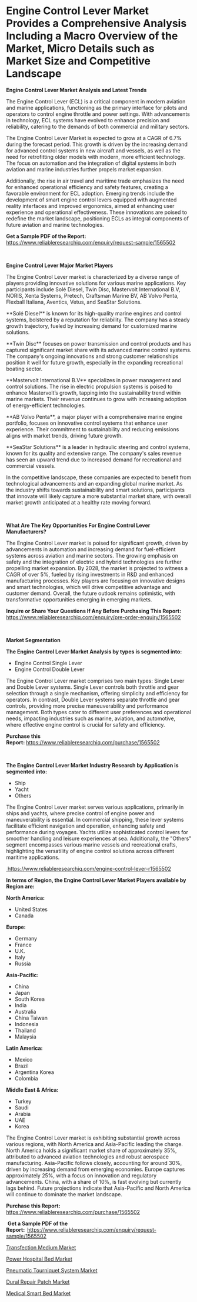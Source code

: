 <p><h1>Engine Control Lever Market Provides a Comprehensive Analysis Including a Macro Overview of the Market, Micro Details such as Market Size and Competitive Landscape</h1></p><p><strong>Engine Control Lever Market Analysis and Latest Trends</strong></p>
<p><p>The Engine Control Lever (ECL) is a critical component in modern aviation and marine applications, functioning as the primary interface for pilots and operators to control engine throttle and power settings. With advancements in technology, ECL systems have evolved to enhance precision and reliability, catering to the demands of both commercial and military sectors.</p><p>The Engine Control Lever Market is expected to grow at a CAGR of 6.7% during the forecast period. This growth is driven by the increasing demand for advanced control systems in new aircraft and vessels, as well as the need for retrofitting older models with modern, more efficient technology. The focus on automation and the integration of digital systems in both aviation and marine industries further propels market expansion.</p><p>Additionally, the rise in air travel and maritime trade emphasizes the need for enhanced operational efficiency and safety features, creating a favorable environment for ECL adoption. Emerging trends include the development of smart engine control levers equipped with augmented reality interfaces and improved ergonomics, aimed at enhancing user experience and operational effectiveness. These innovations are poised to redefine the market landscape, positioning ECLs as integral components of future aviation and marine technologies.</p></p>
<p><strong>Get a Sample PDF of the Report:&nbsp;</strong> <a href="https://www.reliableresearchiq.com/enquiry/request-sample/1565502?utm_campaign=3370&utm_medium=2&utm_source=Github&utm_content=ia&utm_term=08042025&utm_id=engine-control-lever">https://www.reliableresearchiq.com/enquiry/request-sample/1565502</a></p>
<p>&nbsp;</p>
<p><strong>Engine Control Lever Major Market Players</strong></p>
<p><p>The Engine Control Lever market is characterized by a diverse range of players providing innovative solutions for various marine applications. Key participants include Solé Diesel, Twin Disc, Mastervolt International B.V, NORIS, Xenta Systems, Pretech, Craftsman Marine BV, AB Volvo Penta, Flexball Italiana, Aventics, Vetus, and SeaStar Solutions.</p><p>**Solé Diesel** is known for its high-quality marine engines and control systems, bolstered by a reputation for reliability. The company has a steady growth trajectory, fueled by increasing demand for customized marine solutions. </p><p>**Twin Disc** focuses on power transmission and control products and has captured significant market share with its advanced marine control systems. The company's ongoing innovations and strong customer relationships position it well for future growth, especially in the expanding recreational boating sector.</p><p>**Mastervolt International B.V** specializes in power management and control solutions. The rise in electric propulsion systems is poised to enhance Mastervolt’s growth, tapping into the sustainability trend within marine markets. Their revenue continues to grow with increasing adoption of energy-efficient technologies.</p><p>**AB Volvo Penta**, a major player with a comprehensive marine engine portfolio, focuses on innovative control systems that enhance user experience. Their commitment to sustainability and reducing emissions aligns with market trends, driving future growth.</p><p>**SeaStar Solutions** is a leader in hydraulic steering and control systems, known for its quality and extensive range. The company's sales revenue has seen an upward trend due to increased demand for recreational and commercial vessels.</p><p>In the competitive landscape, these companies are expected to benefit from technological advancements and an expanding global marine market. As the industry shifts towards sustainability and smart solutions, participants that innovate will likely capture a more substantial market share, with overall market growth anticipated at a healthy rate moving forward.</p></p>
<p>&nbsp;</p>
<p><strong>What Are The Key Opportunities For Engine Control Lever Manufacturers?</strong></p>
<p><p>The Engine Control Lever market is poised for significant growth, driven by advancements in automation and increasing demand for fuel-efficient systems across aviation and marine sectors. The growing emphasis on safety and the integration of electric and hybrid technologies are further propelling market expansion. By 2028, the market is projected to witness a CAGR of over 5%, fueled by rising investments in R&D and enhanced manufacturing processes. Key players are focusing on innovative designs and smart technologies, which will drive competitive advantage and customer demand. Overall, the future outlook remains optimistic, with transformative opportunities emerging in emerging markets.</p></p>
<p><strong>Inquire or Share Your Questions If Any Before Purchasing This Report:</strong> <a href="https://www.reliableresearchiq.com/enquiry/pre-order-enquiry/1565502?utm_campaign=3370&utm_medium=2&utm_source=Github&utm_content=ia&utm_term=08042025&utm_id=engine-control-lever">https://www.reliableresearchiq.com/enquiry/pre-order-enquiry/1565502</a></p>
<p>&nbsp;</p>
<p><strong>Market Segmentation</strong></p>
<p><strong>The Engine Control Lever Market Analysis by types is segmented into:</strong></p>
<p><ul><li>Engine Control Single Lever</li><li>Engine Control Double Lever</li></ul></p>
<p><p>The Engine Control Lever market comprises two main types: Single Lever and Double Lever systems. Single Lever controls both throttle and gear selection through a single mechanism, offering simplicity and efficiency for operators. In contrast, Double Lever systems separate throttle and gear controls, providing more precise maneuverability and performance management. Both types cater to different user preferences and operational needs, impacting industries such as marine, aviation, and automotive, where effective engine control is crucial for safety and efficiency.</p></p>
<p><strong>Purchase this Report:&nbsp;</strong><a href="https://www.reliableresearchiq.com/purchase/1565502?utm_campaign=3370&utm_medium=2&utm_source=Github&utm_content=ia&utm_term=08042025&utm_id=engine-control-lever">https://www.reliableresearchiq.com/purchase/1565502</a></p>
<p>&nbsp;</p>
<p><strong>The Engine Control Lever Market Industry Research by Application is segmented into:</strong></p>
<p><ul><li>Ship</li><li>Yacht</li><li>Others</li></ul></p>
<p><p>The Engine Control Lever market serves various applications, primarily in ships and yachts, where precise control of engine power and maneuverability is essential. In commercial shipping, these lever systems facilitate efficient navigation and operation, enhancing safety and performance during voyages. Yachts utilize sophisticated control levers for smoother handling and leisure experiences at sea. Additionally, the "Others" segment encompasses various marine vessels and recreational crafts, highlighting the versatility of engine control solutions across different maritime applications.</p></p>
<p><a href="https://www.reliableresearchiq.com/engine-control-lever-r1565502?utm_campaign=3370&utm_medium=2&utm_source=Github&utm_content=ia&utm_term=08042025&utm_id=engine-control-lever">&nbsp;https://www.reliableresearchiq.com/engine-control-lever-r1565502</a></p>
<p><strong>In terms of Region, the Engine Control Lever Market Players available by Region are:</strong></p>
<p>
    <p> <strong> North America: </strong>
        <ul>
            <li>United States</li>
            <li>Canada</li>
        </ul>
        </p> 
    <p> <strong> Europe: </strong>
        <ul>
            <li>Germany</li>
            <li>France</li>
            <li>U.K.</li>
            <li>Italy</li>
            <li>Russia</li>
        </ul>
        </p> 
    <p> <strong> Asia-Pacific: </strong>
        <ul>
            <li>China</li>
            <li>Japan</li>
            <li>South Korea</li>
            <li>India</li>
            <li>Australia</li>
            <li>China Taiwan</li>
            <li>Indonesia</li>
            <li>Thailand</li>
            <li>Malaysia</li>
        </ul>
        </p> 
    <p> <strong> Latin America: </strong>
        <ul>
            <li>Mexico</li>
            <li>Brazil</li>
            <li>Argentina Korea</li>
            <li>Colombia</li>
        </ul>
        </p> 
    <p> <strong> Middle East & Africa: </strong>
        <ul>
            <li>Turkey</li>
            <li>Saudi</li>
            <li>Arabia</li>
            <li>UAE</li>
            <li>Korea</li>
        </ul>
    </p>
    </p>
<p><p>The Engine Control Lever market is exhibiting substantial growth across various regions, with North America and Asia-Pacific leading the charge. North America holds a significant market share of approximately 35%, attributed to advanced aviation technologies and robust aerospace manufacturing. Asia-Pacific follows closely, accounting for around 30%, driven by increasing demand from emerging economies. Europe captures approximately 25%, with a focus on innovation and regulatory advancements. China, with a share of 10%, is fast evolving but currently lags behind. Future projections indicate that Asia-Pacific and North America will continue to dominate the market landscape.</p></p>
<p><strong>Purchase this Report: </strong><a href="https://www.reliableresearchiq.com/purchase/1565502?utm_campaign=3370&utm_medium=2&utm_source=Github&utm_content=ia&utm_term=08042025&utm_id=engine-control-lever">https://www.reliableresearchiq.com/purchase/1565502</a></p>
<p>&nbsp;<strong>Get a Sample PDF of the Report:&nbsp;&nbsp;</strong><a href="https://www.reliableresearchiq.com/enquiry/request-sample/1565502?utm_campaign=3370&utm_medium=2&utm_source=Github&utm_content=ia&utm_term=08042025&utm_id=engine-control-lever">https://www.reliableresearchiq.com/enquiry/request-sample/1565502</a></p>
<p><strong></strong></p>
<p><p><a href="https://www.linkedin.com/pulse/transfection-medium-market-size-growth-drivers-global-revenue-kngje?utm_campaign=3370&utm_medium=2&utm_source=Github&utm_content=ia&utm_term=08042025&utm_id=engine-control-lever">Transfection Medium Market</a></p><p><a href="https://www.linkedin.com/pulse/growth-projections-power-hospital-bed-market-in-depth-1hkjc?utm_campaign=3370&utm_medium=2&utm_source=Github&utm_content=ia&utm_term=08042025&utm_id=engine-control-lever">Power Hospital Bed Market</a></p><p><a href="https://www.linkedin.com/pulse/navigating-pneumatic-tourniquet-system-market-growth-61-eehtc?utm_campaign=3370&utm_medium=2&utm_source=Github&utm_content=ia&utm_term=08042025&utm_id=engine-control-lever">Pneumatic Tourniquet System Market</a></p><p><a href="https://www.linkedin.com/pulse/finding-growth-prospectsaided-through-dural-repair-xx9re?utm_campaign=3370&utm_medium=2&utm_source=Github&utm_content=ia&utm_term=08042025&utm_id=engine-control-lever">Dural Repair Patch Market</a></p><p><a href="https://www.linkedin.com/pulse/regional-segment-trends-medical-smart-bed-market-2025-duivc?utm_campaign=3370&utm_medium=2&utm_source=Github&utm_content=ia&utm_term=08042025&utm_id=engine-control-lever">Medical Smart Bed Market</a></p></p>